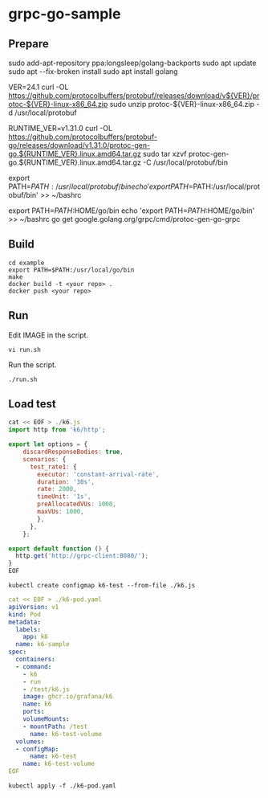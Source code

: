 # grpc-go-sample

## Prepare
sudo add-apt-repository ppa:longsleep/golang-backports
sudo apt update
sudo apt --fix-broken install
sudo apt install golang

VER=24.1
curl -OL https://github.com/protocolbuffers/protobuf/releases/download/v${VER}/protoc-${VER}-linux-x86_64.zip
sudo unzip protoc-${VER}-linux-x86_64.zip -d /usr/local/protobuf

RUNTIME_VER=v1.31.0
curl -OL https://github.com/protocolbuffers/protobuf-go/releases/download/v1.31.0/protoc-gen-go.${RUNTIME_VER}.linux.amd64.tar.gz
sudo tar xzvf protoc-gen-go.${RUNTIME_VER}.linux.amd64.tar.gz -C /usr/local/protobuf/bin

export PATH=$PATH:/usr/local/protobuf/bin
echo 'export PATH=$PATH:/usr/local/protobuf/bin' >> ~/bashrc

export PATH=$PATH:$HOME/go/bin
echo 'export PATH=$PATH:$HOME/go/bin' >> ~/bashrc
go get google.golang.org/grpc/cmd/protoc-gen-go-grpc


## Build
```
cd example
export PATH=$PATH:/usr/local/go/bin
make 
docker build -t <your repo> . 
docker push <your repo>
```
## Run
Edit IMAGE in the script.
```
vi run.sh
```
Run the script.
```
./run.sh
```

## Load test

```js
cat << EOF > ./k6.js
import http from 'k6/http';

export let options = {
    discardResponseBodies: true,
    scenarios: {
      test_rate1: {
        executor: 'constant-arrival-rate',
        duration: '30s',
        rate: 2000,
        timeUnit: '1s',
        preAllocatedVUs: 1000,
        maxVUs: 1000,
        },
      },
    };

export default function () {
  http.get('http://grpc-client:8080/');
}
EOF
```
```
kubectl create configmap k6-test --from-file ./k6.js
```
```yaml
cat << EOF > ./k6-pod.yaml
apiVersion: v1
kind: Pod
metadata:
  labels:
    app: k6
  name: k6-sample
spec:
  containers:
  - command:
    - k6
    - run
    - /test/k6.js
    image: ghcr.io/grafana/k6
    name: k6
    ports:
    volumeMounts:
    - mountPath: /test
      name: k6-test-volume
  volumes:
  - configMap:
      name: k6-test
    name: k6-test-volume
EOF
```

```
kubectl apply -f ./k6-pod.yaml
```
